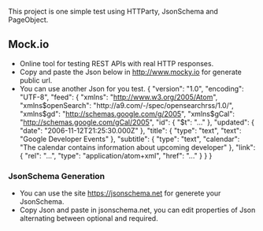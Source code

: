 This project is one simple test using HTTParty, JsonSchema and PageObject.


## Mock.io ##
- Online tool for testing REST APIs with real HTTP responses.
- Copy and paste the Json below in http://www.mocky.io for generate public url.
- You can use another Json for you test.
{
    "version": "1.0",
	"encoding": "UTF-8",
	"feed": {
		"xmlns": "http://www.w3.org/2005/Atom",
		"xmlns$openSearch": "http://a9.com/-/spec/opensearchrss/1.0/",
		"xmlns$gd": "http://schemas.google.com/g/2005",
		"xmlns$gCal": "http://schemas.google.com/gCal/2005",
		"id": {
			"$t": "..."
		},
		"updated": {
			"date": "2006-11-12T21:25:30.000Z"
		},
		"title": {
			"type": "text",
			"text": "Google Developer Events"
		},
		"subtitle": {
			"type": "text",
			"calendar": "The calendar contains information about upcoming developer"
		},
		"link": {
			"rel": "...",
			"type": "application/atom+xml",
			"href": "..."
		}
	}
}


### JsonSchema Generation ###
- You can use the site https://jsonschema.net for generete your JsonSchema.
- Copy Json and paste in jsonschema.net, you can edit properties of Json alternating between optional and required.
